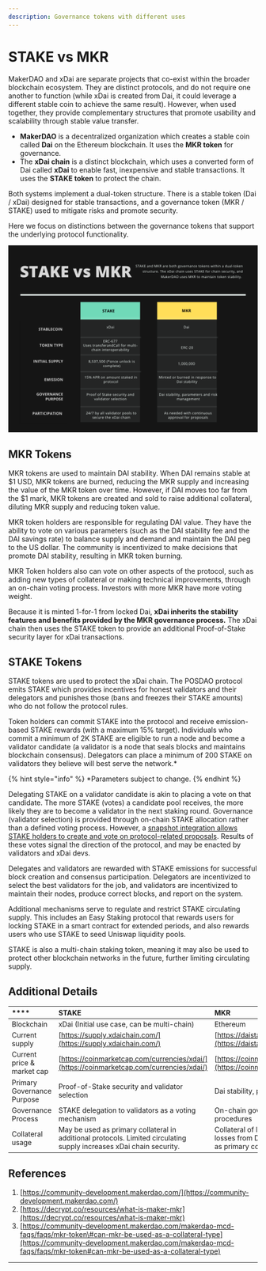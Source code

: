 ```yaml
---
description: Governance tokens with different uses
---
```


# STAKE vs MKR

MakerDAO and xDai are separate projects that co-exist within the broader blockchain ecosystem. They are distinct protocols, and do not require one another to function \(while xDai is created from Dai, it could leverage a different stable coin to achieve the same result\). However, when used together, they provide complementary structures that promote usability and scalability through stable value transfer. 

* **MakerDAO** is a decentralized organization which creates a stable coin called **Dai** on the Ethereum blockchain. It uses the **MKR token** for governance.
* The **xDai chain** is a distinct blockchain, which uses a converted form of Dai called **xDai** to enable fast, inexpensive and stable transactions.  It uses the **STAKE token** to protect the chain.   

Both systems implement a dual-token structure.  There is a stable token \(Dai / xDai\) designed for stable transactions, and a governance token \(MKR / STAKE\) used to mitigate risks and promote security.  

Here we focus on distinctions between the governance tokens that support the underlying protocol functionality.

![](../../../.gitbook/assets/stake-v-mkr.png)

## **MKR Tokens**

MKR tokens are used to maintain DAI stability. When DAI remains stable at $1 USD, MKR tokens are burned, reducing the MKR supply and increasing the value of the MKR token over time. However, if DAI moves too far from the $1 mark, MKR tokens are created and sold to raise additional collateral, diluting MKR supply and reducing token value. 

MKR token holders are responsible for regulating DAI value. They have the ability to vote on various parameters \(such as the DAI stability fee and the DAI savings rate\) to balance supply and demand and maintain the DAI peg to the US dollar. The community is incentivized to make decisions that promote DAI stability, resulting in MKR token burning.

MKR Token holders also can vote on other aspects of the protocol, such as adding new types of collateral or making technical improvements, through an on-chain voting process. Investors with more MKR have more voting weight.

Because it is minted 1-for-1 from locked Dai, **xDai inherits the stability features and benefits provided by the MKR governance process.**  The xDai chain then uses the STAKE token to provide an additional Proof-of-Stake security layer for xDai transactions.

## **STAKE Tokens**

STAKE tokens are used to protect the xDai chain. The POSDAO protocol emits STAKE which provides incentives for honest validators and their delegators and punishes those \(bans and freezes their STAKE amounts\) who do not follow the protocol rules. 

Token holders can commit STAKE into the protocol and receive emission-based STAKE rewards \(with a maximum 15% target\). Individuals who commit a minimum of 2K STAKE are eligible to run a node and become a validator candidate \(a validator is a node that seals blocks and maintains blockchain consensus\).  Delegators can place a minimum of 200 STAKE on validators they believe will best serve the network.\* 

{% hint style="info" %}
\*Parameters subject to change.
{% endhint %}

Delegating STAKE on a validator candidate is akin to placing a vote on that candidate.  The more STAKE \(votes\) a candidate pool receives, the more likely they are to become a validator in the next staking round. Governance \(validator selection\) is provided through on-chain STAKE allocation rather than a defined voting process. However, a [snapshot integration allows STAKE holders to create and vote on protocol-related proposals](../../../for-users/governance/stake-weighted-voting/). Results of these votes signal the direction of the protocol, and may be enacted by validators and xDai devs.

Delegates and validators are rewarded with STAKE emissions for successful block creation and consensus participation. Delegators are incentivized to select the best validators for the job, and validators are incentivized to maintain their nodes, produce correct blocks, and report on the system.

Additional mechanisms serve to regulate and restrict STAKE circulating supply. This includes an Easy Staking protocol that rewards users for locking STAKE in a smart contract for extended periods, and also rewards users who use STAKE to seed Uniswap liquidity pools. 

STAKE is also a multi-chain staking token, meaning it may also be used to protect other blockchain networks in the future, further limiting circulating supply.

## **Additional Details**

| \*\*\*\* | **STAKE** | **MKR** |
| :--- | :--- | :--- |
| Blockchain | xDai \(Initial use case, can be multi-chain\) | Ethereum |
| Current supply | [https://supply.xdaichain.com/](https://supply.xdaichain.com/) | [https://daistats.com/\#/](https://daistats.com/#/) |
| Current price & market cap | [https://coinmarketcap.com/currencies/xdai/](https://coinmarketcap.com/currencies/xdai/) | [https://coinmarketcap.com/currencies/maker/](https://coinmarketcap.com/currencies/maker/) |
| Primary Governance Purpose | Proof-of-Stake security and validator selection | Dai stability, parameters and risk management |
| Governance Process | STAKE delegation to validators as a voting mechanism | On-chain governance and executive voting procedures |
| Collateral usage | May be used as primary collateral in additional protocols. Limited circulating supply increases xDai chain security. | Collateral of last resort to absorb possible losses from Dai creation. Not advisable for use as primary collateral. |

## **References**

1. [https://community-development.makerdao.com/](https://community-development.makerdao.com/)
2. [https://decrypt.co/resources/what-is-maker-mkr](https://decrypt.co/resources/what-is-maker-mkr)
3. [https://community-development.makerdao.com/makerdao-mcd-faqs/faqs/mkr-token\#can-mkr-be-used-as-a-collateral-type](https://community-development.makerdao.com/makerdao-mcd-faqs/faqs/mkr-token#can-mkr-be-used-as-a-collateral-type)

  
****

  


